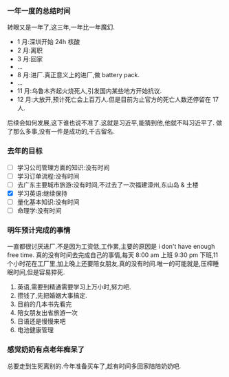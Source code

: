 ### 一年一度的总结时间

转眼又是一年了,这三年,一年比一年魔幻.

- 1 月:深圳开始 24h 核酸
- 2 月:离职
- 3 月:回家
- ...
- 8 月:进厂.真正意义上的进厂,做 battery pack.
- ...
- 11 月:乌鲁木齐起火烧死人,引发国内某些地方开始抗议.
- 12 月:大放开,预计死亡会上百万人.但是目前为止官方的死亡人数还停留在 17 人.

后续会如何发展,这下谁也说不准了.这就是习近平,能猜到他,他就不叫习近平了.
做了那么多事,没有一件是成功的,千古留名.

### 去年的目标

- [ ] 学习公司管理方面的知识:没有时间
- [ ] 学习订单流程:没有时间
- [ ] 去广东主要城市旅游:没有时间,不过去了一次福建漳州,东山岛 & 土楼
- [x] 学习英语:继续保持
- [ ] 量化基本知识:没有时间
- [ ] 命理学:没有时间

### 明年预计完成的事情

一直都很讨厌进厂.不是因为工资低,工作累,主要的原因是 i don't have enough free time.
真的没有时间去完成自己的事情,每天 8:00 am 上班 9:30 pm 下班,11 个小时花在工厂里,加上晚上还要陪女朋友,真的没有时间.唯一的可能就是,压榨睡眠时间,但是容易猝死.

1. 英语,需要到精通需要学习上万小时,努力吧.
2. 攒钱了,先把婚姻大事搞定.
3. 目前的几本书先看完
4. 陪女朋友出省旅游一次
5. 日语还是慢慢来吧
6. 电池健康管理

### 感觉奶奶有点老年痴呆了

总要走到生死离别的.今年准备买车了,趁有时间多回家陪陪奶奶吧.